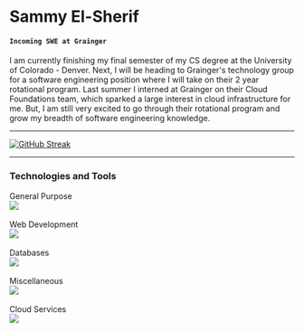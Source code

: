 <!---
SammyEl-Sherif/SammyEl-Sherif is a ✨ special ✨ repository because its `README.md` (this file) appears on your GitHub profile.
You can click the Preview link to take a look at your changes.
--->


# Sammy El-Sherif
#### ```Incoming SWE at Grainger```

I am currently finishing my final semester of my CS degree at the University of Colorado - Denver. Next, I will be heading to Grainger's technology group for a software engineering position where I will take on their 2 year rotational program. Last summer I interned at Grainger on their Cloud Foundations team, which sparked a large interest in cloud infrastructure for me. But, I am still very excited to go through their rotational program and grow my breadth of software engineering knowledge.  

---

[![GitHub Streak](https://streak-stats.demolab.com/?user=SammyEl-Sherif&theme=github-dark&hide_border=true)](https://git.io/streak-stats)

---

### Technologies and Tools
<!-- html starts -->
<div align="left">
  <div class="row-label">General Purpose</div>
  <div id="row1">
    <a href="https://skillicons.dev">
      <img src="https://skillicons.dev/icons?i=c,cpp,java,python" />
    </a>
  </div>

  <br />
  <div class="row-label">Web Development</div>
  <div id="row2">
    <a href="https://skillicons.dev">
      <img src="https://skillicons.dev/icons?i=react,redux,nodejs,express,js,html,css,styledcomponents" />
    </a>
  </div>
  
  <br />
  <div class="row-label">Databases</div>  
  <div id="row3">
    <a href="https://skillicons.dev">
      <img src="https://skillicons.dev/icons?i=mysql,mongodb," />
    </a>
  </div>

  <br />
  <div class="row-label">Miscellaneous</div>  
  <div id="row4">
    <a href="https://skillicons.dev">
      <img src="https://skillicons.dev/icons?i=git,vim,vscode,figma," />
    </a>
  </div>

  <br />
  <div class="row-label">Cloud Services</div>  
  <div>
    <a href="https://skillicons.dev">
      <img src="https://skillicons.dev/icons?i=aws" />
    </a>
  </div>

  <br />
</div>
<!-- html ends -->
